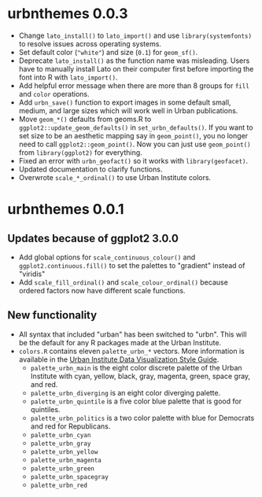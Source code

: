 # urbnthemes 0.0.3

* Change `lato_install()` to `lato_import()` and use `library(systemfonts)` to resolve issues across operating systems. 
* Set default color (`"white"`) and size (`0.1`) for `geom_sf()`. 
* Deprecate `lato_install()` as the function name was misleading. Users have to manually install Lato on their computer
  first before importing the font into R with `lato_import()`.
* Add helpful error message when there are more than 8 groups for `fill` and
  `color` operations.
* Add `urbn_save()` function to export images in some default small, medium, and
  large sizes which will work well in Urban publications. 
* Move `geom_*()` defaults from geoms.R to `ggplot2::update_geom_defaults()` in `set_urbn_defaults()`. 
  If you want to set size to be an aesthetic mapping say in `geom_point()`, you no longer need to call `ggplot2::geom_point()`.
  Now you can just use `geom_point()` from `library(ggplot2)` for everything.
* Fixed an error with `urbn_geofact()` so it works with `library(geofacet)`.
* Updated documentation to clarify functions.
* Overwrote `scale_*_ordinal()` to use Urban Institute colors.

# urbnthemes 0.0.1

## Updates because of ggplot2 3.0.0

* Add global options for `scale_continuous_colour()` and `ggplot2.continuous.fill()` to set the palettes to "gradient" instead of "viridis"
* Add `scale_fill_ordinal()` and `scale_colour_ordinal()` because ordered factors now have different scale functions.

## New functionality

* All syntax that included "urban" has been switched to "urbn". This will be the default for any R packages made at the Urban Institute. 
* `colors.R` contains eleven `palette_urbn_*` vectors. More information is available in the [Urban Institute Data Visualization Style Guide](http://urbaninstitute.github.io/graphics-styleguide/). 
    * `palette_urbn_main` is the eight color discrete palette of the Urban Institute with cyan, yellow, black, gray, magenta, green, space gray, and red. 
    * `palette_urbn_diverging` is an eight color diverging palette. 
    * `palette_urbn_quintile` is a five color blue palette that is good for quintiles. 
    * `palette_urbn_politics` is a two color palette with blue for Democrats and red for Republicans. 
    * `palette_urbn_cyan`
    * `palette_urbn_gray`
    * `palette_urbn_yellow`
    * `palette_urbn_magenta`
    * `palette_urbn_green`
    * `palette_urbn_spacegray`
    * `palette_urbn_red`

